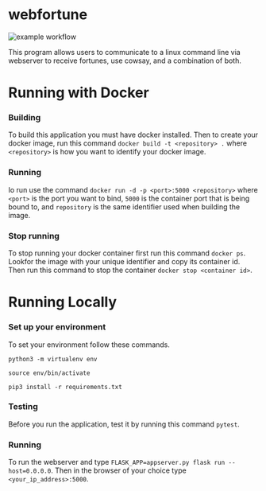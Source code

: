 # webfortune

![example workflow](https://github.com/Joverkamp/webfortune/actions/workflows/python-app.yml/badge.svg)

This program allows users to communicate to a linux command line via webserver to receive fortunes, use cowsay, and a combination of both.

# Running with Docker

### Building
To build this application you must have docker installed. Then to create your docker image, run this command `docker build -t <repository> .` where `<repository>` is how you want to identify your docker image.

### Running
Io run use the command `docker run -d -p <port>:5000 <repository>` where `<port>` is the port you want to bind, `5000` is the container port that is being bound to, and `repository` is the same identifier used when building the image.

### Stop running
To stop running your docker container first run this command `docker ps`. Lookfor the image with your unique identifier and copy its container id. Then run this command to stop the container `docker stop <container id>`.

# Running Locally

### Set up your environment
To set your environment follow these commands.

  `python3 -m virtualenv env`

  `source env/bin/activate`

  `pip3 install -r requirements.txt`

### Testing
Before you run the application, test it by running this command `pytest`.

### Running
To run the webserver and type `FLASK_APP=appserver.py flask run --host=0.0.0.0`. Then in the browser of your choice type `<your_ip_address>:5000`.


